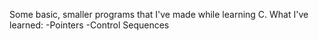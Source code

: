 Some basic, smaller programs that I've made while learning C.
What I've learned:
  -Pointers
  -Control Sequences
